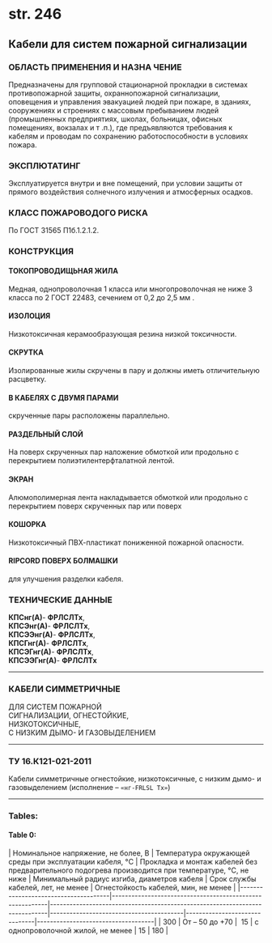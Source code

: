 # str. 246

## Кабели для систем пожарной сигнализации

### ОБЛАСТЬ ПРИМЕНЕНИЯ И НАЗНА ЧЕНИЕ  
Предназначены для групповой стационарной прокладки 
в системах противопожарной защиты, охранно­пожарной 
сигнализации, оповещения и управления эвакуацией людей 
при пожаре, в зданиях, сооружениях и строениях с массовым 
пребыванием людей (промышленных предприятиях, школах, 
больницах, офисных помещениях, вокзалах и т .п.), где 
предъявляются требования к кабелям и проводам по сохранению 
работоспособности в условиях пожара.

### ЭКСПЛЮТАТИНГ
Эксплуатируется внутри и вне помещений, при условии защиты 
от прямого воздействия солнечного излучения и атмосферных 
осадков.

### КЛАСС ПОЖАРОВОДОГО РИСКА  
По ГОСТ 31565 П1б.1.2.1.2.

### КОНСТРУКЦИЯ  

#### ТОКОПРОВОДИЩЬНАЯ ЖИЛА  
Медная, однопроволочная 1 класса или 
многопроволочная не ниже 3 класса по 
2 ГОСТ 22483, сечением от 0,2 до 2,5 мм .

#### ИЗОЛОЦИЯ  
Низкотоксичная керамообразующая 
резина низкой токсичности.

#### СКРУТКА  
Изолированные жилы скручены в пару и 
должны иметь отличительную расцветку.

#### В КАБЕЛЯХ С ДВУМЯ ПАРАМИ  
скрученные пары расположены параллельно.

#### РАЗДЕЛЬНЫЙ СЛОЙ  
На поверх скрученных пар наложение 
обмоткой или продольно с перекрытием 
полиэтилентерфталатной лентой.

#### ЭКРАН  
Алюмополимерная лента накладывается 
обмоткой или продольно с перекрытием 
поверх скрученных пар или поверх 

#### КОШОРКА  
Низкотоксичный ПВХ-пластикат пониженной 
пожарной опасности.

#### RIPCORD ПОВЕРХ БОЛМАШКИ  
для улучшения разделки кабеля.

### ТЕХНИЧЕСКИЕ ДАННЫЕ  
**КПСнг(А)**\- **ФРЛСЛТх**,  
**КПСЭнг(А)**\- **ФРЛСЛТх**,  
**КПСЭЭнг(А)**\- **ФРЛСЛТх**,  
**КПСГнг(А)**\- **ФРЛСЛТх**,  
**КПСЭГнг(А)**\- **ФРЛСЛТх**,  
**КПСЭЭГнг(А)**\- **ФРЛСЛТх**

---

### КАБЕЛИ СИММЕТРИЧНЫЕ  
ДЛЯ СИСТЕМ ПОЖАРНОЙ  
СИГНАЛИЗАЦИИ, ОГНЕСТОЙКИЕ,   
НИЗКОТОКСИЧНЫЕ,  
С НИЗКИМ ДЫМО- И ГАЗОВЫДЕЛЕНИЕМ

---

### ТУ 16.К121-021-2011  
Кабели симметричные огнестойкие, низкотоксичные, с низким дымо- и газовыделением (исполнение – `«нг-FRLSL Tx»`)

---
<h3>Tables:</h3>

<h4>Table 0:</h4>
| Номинальное напряжение, не более, В | Температура окружающей среды при эксплуатации кабеля, °C | Прокладка и монтаж кабелей без предварительного подогрева производится при температуре, °C, не ниже | Минимальный радиус изгиба, диаметров кабеля | Срок службы кабелей, лет, не менее | Огнестойкость кабелей, мин, не менее |
|--------------------------------------|----------------------------------------------------------|-----------------------------------------------------------------------------|-----------------------------------------|-------------------------------|------------------------------------|
| 300                                  | От – 50 до +70                                         | ­ 15                                                                       | с однопроволочной жилой, не менее      | 15                           | 180                                |
